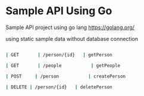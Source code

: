 # Sample API Using Go

Sample API project using go lang
https://golang.org/

using static sample data without database connection
```sh

| GET       | /person/{id}   | getPerson            

| GET       | /people           | getPeople           

| POST     | /person           | createPerson       

| DELETE | /person/{id}   | deletePerson       
```
